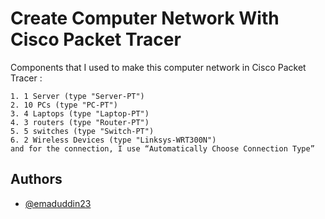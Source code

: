 
# Create Computer Network With Cisco Packet Tracer

Components that I used to make this computer network in Cisco Packet Tracer :

    1. 1 Server (type "Server-PT")
    2. 10 PCs (type "PC-PT")
    3. 4 Laptops (type "Laptop-PT")
    4. 3 routers (type "Router-PT")
    5. 5 switches (type "Switch-PT") 
    6. 2 Wireless Devices (type "Linksys-WRT300N") 
    and for the connection, I use “Automatically Choose Connection Type”


## Authors

- [@emaduddin23](https://github.com/emaduddin23/emaduddin23)

